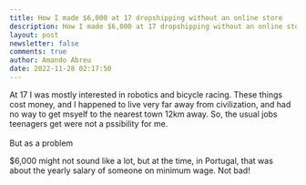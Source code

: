 ```yaml
---
title: How I made $6,000 at 17 dropshipping without an online store
description: How I made $6,000 at 17 dropshipping without an online store
layout: post
newsletter: false
comments: true
author: Amando Abreu
date: 2022-11-28 02:17:50
---
```

A﻿t 17 I was mostly interested in robotics and bicycle racing. These things cost money, and I happened to live very far away from civilization, and had no way to get msyelf to the nearest town 12km away. So, the usual jobs teenagers get were not a pssibility for me.\
\
B﻿ut as a problem 



$﻿6,000 might not sound like a lot, but at the time, in Portugal, that was about the yearly salary of someone on minimum wage. Not bad!